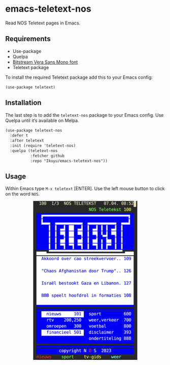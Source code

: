 
# emacs-teletext-nos

Read NOS Teletext pages in Emacs.

## Requirements

* Use-package
* Quelpa
* [Bitstream Vera Sans Mono font](http://legionfonts.com/fonts/bitstream-vera-sans-mono)
* Teletext package

To install the required Teletext package add this to your Emacs config:

```elisp
(use-package teletext)
```

## Installation

The last step is to add the `teletext-nos` package to your Emacs config. Use Quelpa until it’s available on Melpa.

```elisp
(use-package teletext-nos
  :defer t
  :after teletext
  :init (require 'teletext-nos)
  :quelpa (teletext-nos
           :fetcher github
           :repo "Ikuyu/emacs-teletext-nos"))
```

## Usage

Within Emacs type `M-x teletext` [ENTER]. Use the left mouse button to click on the word `NOS`.

<center><img src="nos-teletekst.png" height="500"></center>

